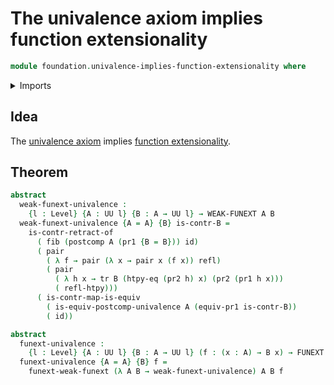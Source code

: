 # The univalence axiom implies function extensionality

```agda
module foundation.univalence-implies-function-extensionality where
```

<details><summary>Imports</summary>

```agda
open import foundation.dependent-pair-types
open import foundation.equivalence-induction
open import foundation.type-arithmetic-dependent-pair-types
open import foundation.universe-levels
open import foundation.weak-function-extensionality

open import foundation-core.contractible-maps
open import foundation-core.contractible-types
open import foundation-core.fibers-of-maps
open import foundation-core.function-extensionality
open import foundation-core.function-types
open import foundation-core.homotopies
open import foundation-core.identity-types
open import foundation-core.transport-along-identifications
```

</details>

## Idea

The [univalence axiom](foundation-core.univalence.md) implies
[function extensionality](foundation-core.function-extensionality.md).

## Theorem

```agda
abstract
  weak-funext-univalence :
    {l : Level} {A : UU l} {B : A → UU l} → WEAK-FUNEXT A B
  weak-funext-univalence {A = A} {B} is-contr-B =
    is-contr-retract-of
      ( fib (postcomp A (pr1 {B = B})) id)
      ( pair
        ( λ f → pair (λ x → pair x (f x)) refl)
        ( pair
          ( λ h x → tr B (htpy-eq (pr2 h) x) (pr2 (pr1 h x)))
          ( refl-htpy)))
      ( is-contr-map-is-equiv
        ( is-equiv-postcomp-univalence A (equiv-pr1 is-contr-B))
        ( id))

abstract
  funext-univalence :
    {l : Level} {A : UU l} {B : A → UU l} (f : (x : A) → B x) → FUNEXT f
  funext-univalence {A = A} {B} f =
    funext-weak-funext (λ A B → weak-funext-univalence) A B f
```
